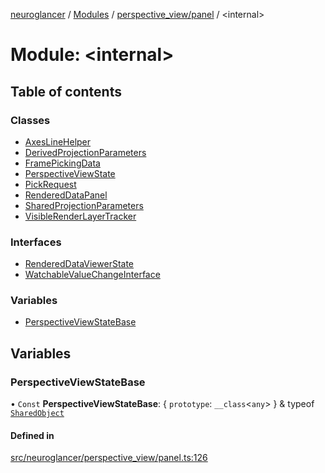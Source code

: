 [neuroglancer](../README.md) / [Modules](../modules.md) / [perspective\_view/panel](perspective_view_panel.md) / <internal\>

# Module: <internal\>

## Table of contents

### Classes

- [AxesLineHelper](../classes/perspective_view_panel._internal_.AxesLineHelper.md)
- [DerivedProjectionParameters](../classes/perspective_view_panel._internal_.DerivedProjectionParameters.md)
- [FramePickingData](../classes/perspective_view_panel._internal_.FramePickingData.md)
- [PerspectiveViewState](../classes/perspective_view_panel._internal_.PerspectiveViewState.md)
- [PickRequest](../classes/perspective_view_panel._internal_.PickRequest.md)
- [RenderedDataPanel](../classes/perspective_view_panel._internal_.RenderedDataPanel.md)
- [SharedProjectionParameters](../classes/perspective_view_panel._internal_.SharedProjectionParameters.md)
- [VisibleRenderLayerTracker](../classes/perspective_view_panel._internal_.VisibleRenderLayerTracker.md)

### Interfaces

- [RenderedDataViewerState](../interfaces/perspective_view_panel._internal_.RenderedDataViewerState.md)
- [WatchableValueChangeInterface](../interfaces/perspective_view_panel._internal_.WatchableValueChangeInterface.md)

### Variables

- [PerspectiveViewStateBase](perspective_view_panel._internal_.md#perspectiveviewstatebase)

## Variables

### PerspectiveViewStateBase

• `Const` **PerspectiveViewStateBase**: { `prototype`: `__class`<`any`\>  } & typeof [`SharedObject`](../classes/annotation_annotation_layer_state._internal_.SharedObject.md)

#### Defined in

[src/neuroglancer/perspective_view/panel.ts:126](https://github.com/ActiveBrainAtlas2/neuroglancer/blob/1beb5d34/src/neuroglancer/perspective_view/panel.ts#L126)
